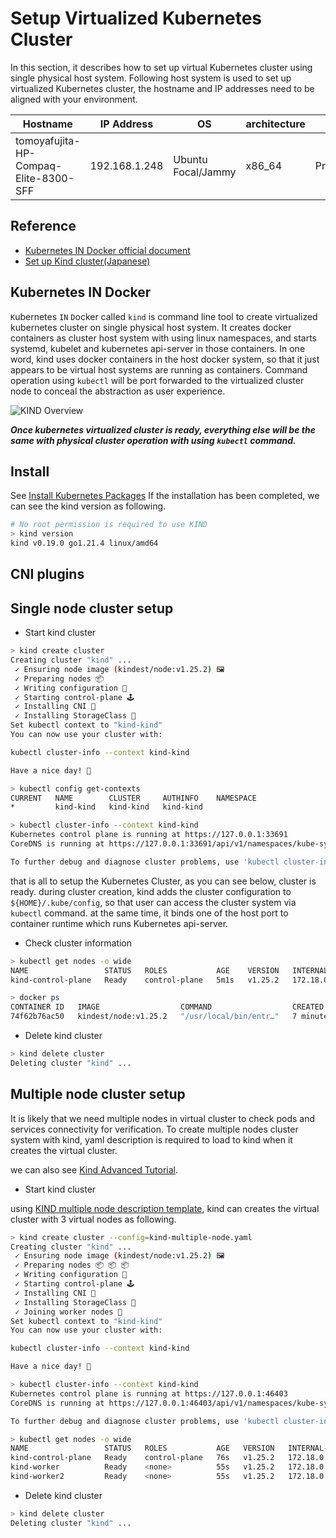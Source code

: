 # Setup Virtualized Kubernetes Cluster

In this section, it describes how to set up virtual Kubernetes cluster using single physical host system.
Following host system is used to set up virtualized Kubernetes cluster, the hostname and IP addresses need to be aligned with your environment.

| Hostname | IP Address | OS | architecture | Node Type |
| --- | --- | --- | --- | --- |
| tomoyafujita-HP-Compaq-Elite-8300-SFF | 192.168.1.248 | Ubuntu Focal/Jammy | x86_64 | Primary(Master) |

## Reference

- [Kubernetes IN Docker official document](https://kind.sigs.k8s.io/)
- [Set up Kind cluster(Japanese)](https://qiita.com/tomoyafujita/items/5a3c06705f62c5732bc5)

## Kubernetes IN Docker

`K`ubernetes `IN` `D`ocker called `kind` is command line tool to create virtualized kubernetes cluster on single physical host system.
It creates docker containers as cluster host system with using linux namespaces, and starts systemd, kubelet and kubernetes api-server in those containers.
In one word, kind uses docker containers in the host docker system, so that it just appears to be virtual host systems are running as containers.
Command operation using `kubectl` will be port forwarded to the virtualized cluster node to conceal the abstraction as user experience.

![KIND Overview](https://qiita-user-contents.imgix.net/https%3A%2F%2Fqiita-image-store.s3.ap-northeast-1.amazonaws.com%2F0%2F112819%2F9018ca44-63e3-9edf-1a48-69552f316d91.png?ixlib=rb-4.0.0&auto=format&gif-q=60&q=75&w=1400&fit=max&s=c6c861589da81075ff5d896d4156b1dc)

***Once kubernetes virtualized cluster is ready, everything else will be the same with physical cluster operation with using `kubectl` command.***

## Install

See [Install Kubernetes Packages](../docs/Install_Kubernetes_Packages.md)
If the installation has been completed, we can see the kind version as following.

```bash
# No root permission is required to use KIND
> kind version
kind v0.19.0 go1.21.4 linux/amd64
```

## CNI plugins


## Single node cluster setup

- Start kind cluster

```bash
> kind create cluster
Creating cluster "kind" ...
 ✓ Ensuring node image (kindest/node:v1.25.2) 🖼 
 ✓ Preparing nodes 📦  
 ✓ Writing configuration 📜 
 ✓ Starting control-plane 🕹️ 
 ✓ Installing CNI 🔌 
 ✓ Installing StorageClass 💾 
Set kubectl context to "kind-kind"
You can now use your cluster with:

kubectl cluster-info --context kind-kind

Have a nice day! 👋

> kubectl config get-contexts 
CURRENT   NAME        CLUSTER     AUTHINFO    NAMESPACE
*         kind-kind   kind-kind   kind-kind   

> kubectl cluster-info --context kind-kind
Kubernetes control plane is running at https://127.0.0.1:33691
CoreDNS is running at https://127.0.0.1:33691/api/v1/namespaces/kube-system/services/kube-dns:dns/proxy

To further debug and diagnose cluster problems, use 'kubectl cluster-info dump'.
```

that is all to setup the Kubernetes Cluster, as you can see below, cluster is ready.
during cluster creation, kind adds the cluster configuration to `${HOME}/.kube/config`, so that user can access the cluster system via `kubectl` command.
at the same time, it binds one of the host port to container runtime which runs Kubernetes api-server.

- Check cluster information

```bash
> kubectl get nodes -o wide
NAME                 STATUS   ROLES           AGE    VERSION   INTERNAL-IP   EXTERNAL-IP   OS-IMAGE             KERNEL-VERSION      CONTAINER-RUNTIME
kind-control-plane   Ready    control-plane   5m1s   v1.25.2   172.18.0.2    <none>        Ubuntu 22.04.1 LTS   5.15.0-60-generic   containerd://1.6.8

> docker ps
CONTAINER ID   IMAGE                  COMMAND                  CREATED         STATUS         PORTS                       NAMES
74f62b76ac50   kindest/node:v1.25.2   "/usr/local/bin/entr…"   7 minutes ago   Up 7 minutes   127.0.0.1:33691->6443/tcp   kind-control-plane
```

- Delete kind cluster

```bash
> kind delete cluster
Deleting cluster "kind" ...
```

## Multiple node cluster setup

It is likely that we need multiple nodes in virtual cluster to check pods and services connectivity for verification.
To create multiple nodes cluster system with kind, yaml description is required to load to kind when it creates the virtual cluster.

we can also see [Kind Advanced Tutorial](https://kind.sigs.k8s.io/docs/user/quick-start/#advanced).

- Start kind cluster

using [KIND multiple node description template](../yaml/kind-multiple-node.yaml.template), kind can creates the virtual cluster with 3 virtual nodes as following.

```bash
> kind create cluster --config=kind-multiple-node.yaml
Creating cluster "kind" ...
 ✓ Ensuring node image (kindest/node:v1.25.2) 🖼 
 ✓ Preparing nodes 📦 📦 📦  
 ✓ Writing configuration 📜 
 ✓ Starting control-plane 🕹️ 
 ✓ Installing CNI 🔌 
 ✓ Installing StorageClass 💾 
 ✓ Joining worker nodes 🚜 
Set kubectl context to "kind-kind"
You can now use your cluster with:

kubectl cluster-info --context kind-kind

Have a nice day! 👋

> kubectl cluster-info --context kind-kind
Kubernetes control plane is running at https://127.0.0.1:46403
CoreDNS is running at https://127.0.0.1:46403/api/v1/namespaces/kube-system/services/kube-dns:dns/proxy

To further debug and diagnose cluster problems, use 'kubectl cluster-info dump'.

> kubectl get nodes -o wide
NAME                 STATUS   ROLES           AGE   VERSION   INTERNAL-IP   EXTERNAL-IP   OS-IMAGE             KERNEL-VERSION      CONTAINER-RUNTIME
kind-control-plane   Ready    control-plane   76s   v1.25.2   172.18.0.3    <none>        Ubuntu 22.04.1 LTS   5.15.0-60-generic   containerd://1.6.8
kind-worker          Ready    <none>          55s   v1.25.2   172.18.0.2    <none>        Ubuntu 22.04.1 LTS   5.15.0-60-generic   containerd://1.6.8
kind-worker2         Ready    <none>          55s   v1.25.2   172.18.0.4    <none>        Ubuntu 22.04.1 LTS   5.15.0-60-generic   containerd://1.6.8
```

- Delete kind cluster

```bash
> kind delete cluster
Deleting cluster "kind" ...
```